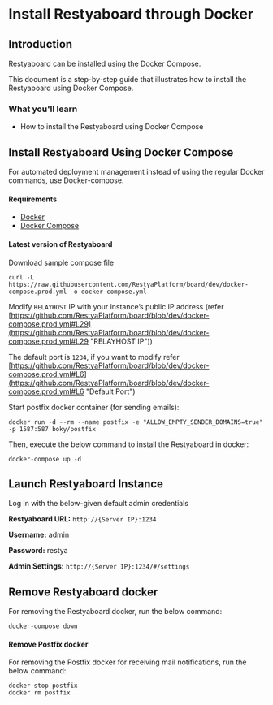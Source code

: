 # Install Restyaboard through Docker

## Introduction

Restyaboard can be installed using the Docker Compose.

This document is a step-by-step guide that illustrates how to install the Restyaboard using Docker Compose.

### What you'll learn

*   How to install the Restyaboard using Docker Compose

## Install Restyaboard Using Docker Compose

For automated deployment management instead of using the regular Docker commands, use Docker-compose.

#### Requirements

*   [Docker](https://docs.docker.com/install "Docker")
*   [Docker Compose](https://docs.docker.com/compose/install/ "Docker Compose")

#### Latest version of Restyaboard

Download sample compose file

    curl -L https://raw.githubusercontent.com/RestyaPlatform/board/dev/docker-compose.prod.yml -o docker-compose.yml

Modify `RELAYHOST` IP with your instance’s public IP address (refer [https://github.com/RestyaPlatform/board/blob/dev/docker-compose.prod.yml#L29](https://github.com/RestyaPlatform/board/blob/dev/docker-compose.prod.yml#L29 "RELAYHOST IP"))

The default port is `1234`, if you want to modify refer [https://github.com/RestyaPlatform/board/blob/dev/docker-compose.prod.yml#L6](https://github.com/RestyaPlatform/board/blob/dev/docker-compose.prod.yml#L6 "Default Port")

Start postfix docker container (for sending emails):

    docker run -d --rm --name postfix -e "ALLOW_EMPTY_SENDER_DOMAINS=true" -p 1587:587 boky/postfix

Then, execute the below command to install the Restyaboard in docker:

    docker-compose up -d

## Launch Restyaboard Instance

Log in with the below-given default admin credentials

**Restyaboard URL:** `http://{Server IP}:1234`

**Username:** admin

**Password:** restya

**Admin Settings:** `http://{Server IP}:1234/#/settings`

## Remove Restyaboard docker

For removing the Restyaboard docker, run the below command:

    docker-compose down

#### Remove Postfix docker

For removing the Postfix docker for receiving mail notifications, run the below command:

    
    docker stop postfix
    docker rm postfix
